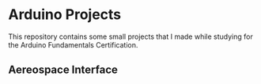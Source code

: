 # Arduino Projects

This repository contains some small projects that I made while studying for the Arduino Fundamentals Certification.

## Aereospace Interface
